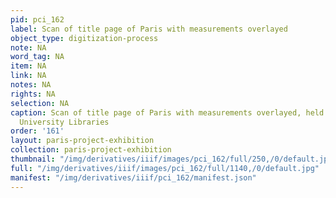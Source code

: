 ```yaml
---
pid: pci_162
label: Scan of title page of Paris with measurements overlayed
object_type: digitization-process
note: NA
word_tag: NA
item: NA
link: NA
notes: NA
rights: NA
selection: NA
caption: Scan of title page of Paris with measurements overlayed, held by Washington
  University Libraries
order: '161'
layout: paris-project-exhibition
collection: paris-project-exhibition
thumbnail: "/img/derivatives/iiif/images/pci_162/full/250,/0/default.jpg"
full: "/img/derivatives/iiif/images/pci_162/full/1140,/0/default.jpg"
manifest: "/img/derivatives/iiif/pci_162/manifest.json"
---
```

